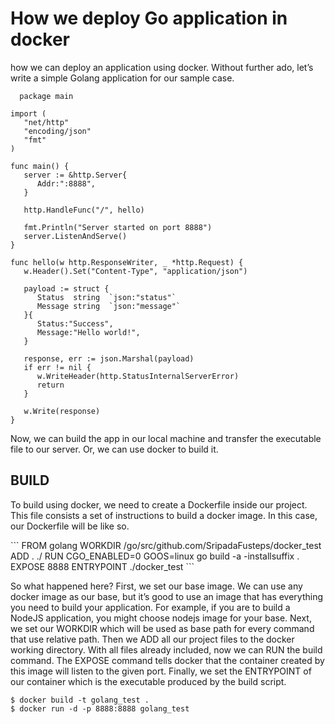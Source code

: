 # How we deploy Go application in docker
<p>
how we can deploy an application using docker. Without further ado, 
let’s write a simple Golang application for our sample case.</p>

```
  package main

import (
   "net/http"
   "encoding/json"
   "fmt"
)

func main() {
   server := &http.Server{
      Addr:":8888",
   }

   http.HandleFunc("/", hello)

   fmt.Println("Server started on port 8888")
   server.ListenAndServe()
}

func hello(w http.ResponseWriter, _ *http.Request) {
   w.Header().Set("Content-Type", "application/json")

   payload := struct {
      Status  string  `json:"status"`
      Message string  `json:"message"`
   }{
      Status:"Success",
      Message:"Hello world!",
   }

   response, err := json.Marshal(payload)
   if err != nil {
      w.WriteHeader(http.StatusInternalServerError)
      return
   }

   w.Write(response)
} 
```

<p> Now, we can build the app in our local machine and transfer the executable file to our server. 
    Or, we can use docker to build it. </p>

## BUILD

<p>To build using docker, we need to create a Dockerfile inside our project. This file consists a set of 
instructions to build a docker image. In this case, our Dockerfile will be like so. </P>
``` FROM golang
WORKDIR /go/src/github.com/SripadaFusteps/docker_test
ADD . ./
RUN CGO_ENABLED=0 GOOS=linux go build -a -installsuffix .
EXPOSE 8888
ENTRYPOINT ./docker_test ```

<p>So what happened here? First, we set our base image. We can use any docker image as our base, but it’s good to 
use an image that has everything you need to build your application. For example, if you are to build a NodeJS application, 
you might choose nodejs image for your base. Next, we set our WORKDIR which will be used as base path for every command that 
use relative path. Then we ADD all our project files to the docker working directory. With all files already included, now we
can RUN the build command. The EXPOSE command tells docker that the container created by this image will listen to the given port.
Finally, we set the ENTRYPOINT of our container which is the executable produced by the build script.
</p>

```
$ docker build -t golang_test .
$ docker run -d -p 8888:8888 golang_test
```

